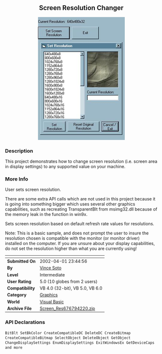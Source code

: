﻿<div align="center">

## Screen Resolution Changer

<img src="PIC200242047485691.jpg">
</div>

### Description

This project demonstrates how to change screen resolution (i.e. screen area in display settings) to any supported value on your machine.
 
### More Info
 
User sets screen resolution.

There are some extra API calls which are not used in this project because it is going into something bigger which uses several other graphics capabilities, such as recreating TransparentBlt from msimg32.dll because of the memory leak in the function in win9x.

Sets screen resolution based on default refresh rate values for resolutions.

Note: This is a basic sample, and does not prompt the user to insure the resolution chosen is compatible with the monitor (or monitor driver) installed on the computer. If you are unsure about your display capabilities, do not set the resolution higher than what you are currently using!


<span>             |<span>
---                |---
**Submitted On**   |2002-04-01 23:44:56
**By**             |[Vince Soto](https://github.com/Planet-Source-Code/PSCIndex/blob/master/ByAuthor/vince-soto.md)
**Level**          |Intermediate
**User Rating**    |5.0 (10 globes from 2 users)
**Compatibility**  |VB 4\.0 \(32\-bit\), VB 5\.0, VB 6\.0
**Category**       |[Graphics](https://github.com/Planet-Source-Code/PSCIndex/blob/master/ByCategory/graphics__1-46.md)
**World**          |[Visual Basic](https://github.com/Planet-Source-Code/PSCIndex/blob/master/ByWorld/visual-basic.md)
**Archive File**   |[Screen\_Res676794220\.zip](https://github.com/Planet-Source-Code/vince-soto-screen-resolution-changer__1-33323/archive/master.zip)

### API Declarations

```
BitBlt SetBkColor CreateCompatibleDC DeleteDC CreateBitmap CreateCompatibleBitmap SelectObject DeleteObject GetObject ChangeDisplaySettings EnumDisplaySettings ExitWindowsEx GetDeviceCaps
and more
```





